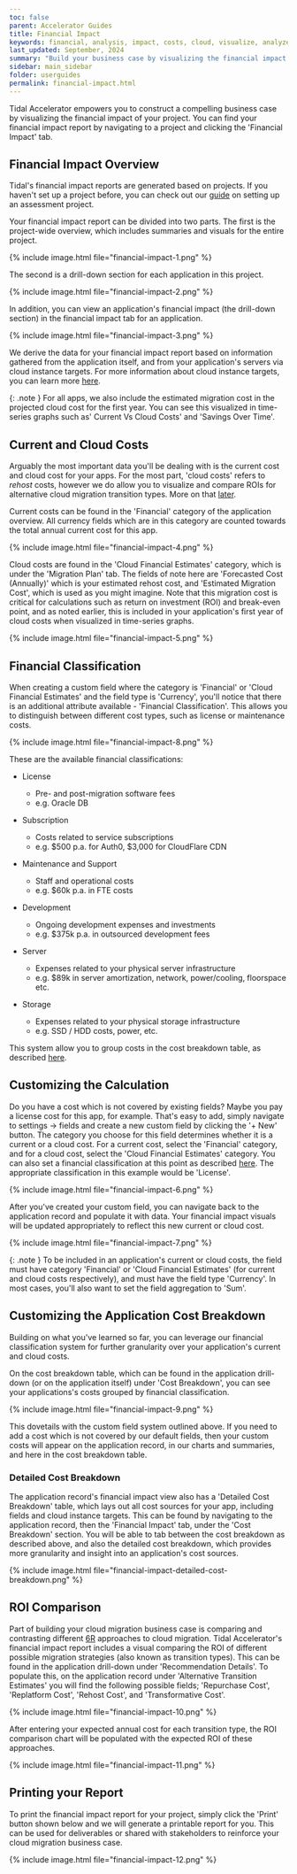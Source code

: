 ```yaml
---
toc: false
parent: Accelerator Guides
title: Financial Impact
keywords: financial, analysis, impact, costs, cloud, visualize, analyze, business, case
last_updated: September, 2024
summary: "Build your business case by visualizing the financial impact of your migration"
sidebar: main_sidebar
folder: userguides
permalink: financial-impact.html
---
```


Tidal Accelerator empowers you to construct a compelling business case by visualizing the financial impact of your project. You can find your financial impact report by navigating to a project and clicking the 'Financial Impact' tab.

## Financial Impact Overview

Tidal's financial impact reports are generated based on projects. If you haven't set up a project before, you can check out our [guide](https://guides.tidal.cloud/assessment-projects.html) on setting up an assessment project.

Your financial impact report can be divided into two parts. The first is the project-wide overview, which includes summaries and visuals for the entire project. 

{% include image.html file="financial-impact-1.png" %}

The second is a drill-down section for each application in this project. 

{% include image.html file="financial-impact-2.png" %}

In addition, you can view an application's financial impact (the drill-down section) in the financial impact tab for an application.

{% include image.html file="financial-impact-3.png" %}

We derive the data for your financial impact report based on information gathered from the application itself, and from your application's servers via cloud instance targets. For more information about cloud instance targets, you can learn more [here](https://guides.tidal.cloud/instance-recommendation.html).

{: .note }
For all apps, we also include the estimated migration cost in the projected cloud cost for the first year. You can see this visualized in time-series graphs such as' Current Vs Cloud Costs' and 'Savings Over Time'.

## Current and Cloud Costs

Arguably the most important data you'll be dealing with is the current cost and cloud cost for your apps. For the most part, 'cloud costs' refers to _rehost_ costs, however we do allow you to visualize and compare ROIs for alternative cloud migration transition types. More on that [later](#roi-comparison). 

Current costs can be found in the 'Financial' category of the application overview. All currency fields which are in this category are counted towards the total annual current cost for this app.

{% include image.html file="financial-impact-4.png" %}

Cloud costs are found in the 'Cloud Financial Estimates' category, which is under the 'Migration Plan' tab. The fields of note here are 'Forecasted Cost (Annually)' which is your estimated rehost cost, and 'Estimated Migration Cost', which is used as you might imagine. Note that this migration cost is critical for calculations such as return on investment (ROI) and break-even point, and as noted earlier, this is included in your application's first year of cloud costs when visualized in time-series graphs.

{% include image.html file="financial-impact-5.png" %}

## Financial Classification

When creating a custom field where the category is 'Financial' or 'Cloud Financial Estimates' and the field type is 'Currency', you'll notice that there is an additional attribute available - 'Financial Classification'. This allows you to distinguish between different cost types, such as license or maintenance costs.

{% include image.html file="financial-impact-8.png" %}

These are the available financial classifications:

- License
  - Pre- and post-migration software fees
  - e.g. Oracle DB

- Subscription
  - Costs related to service subscriptions
  - e.g. \$500 p.a. for Auth0, $3,000 for CloudFlare CDN

- Maintenance and Support
  - Staff and operational costs
  - e.g. $60k p.a. in FTE costs

- Development
  - Ongoing development expenses and investments
  - e.g. $375k p.a. in outsourced development fees

- Server
  - Expenses related to your physical server infrastructure
  - e.g. $89k in server amortization, network, power/cooling, floorspace etc.

- Storage
  - Expenses related to your physical storage infrastructure
  - e.g. SSD / HDD costs, power, etc.

This system allow you to group costs in the cost breakdown table, as described [here](#customizing-the-application-cost-breakdown).

## Customizing the Calculation

Do you have a cost which is not covered by existing fields? Maybe you pay a license cost for this app, for example. That's easy to add, simply navigate to settings -> fields and create a new custom field by clicking the '+ New' button. The category you choose for this field determines whether it is a current or a cloud cost. For a current cost, select the 'Financial' category, and for a cloud cost, select the 'Cloud Financial Estimates' category. You can also set a financial classification at this point as described [here](#financial-classification). The appropriate classification in this example would be 'License'. 

{% include image.html file="financial-impact-6.png" %}

After you've created your custom field, you can navigate back to the application record and populate it with data. Your financial impact visuals will be updated appropriately to reflect this new current or cloud cost.

{% include image.html file="financial-impact-7.png" %}

{: .note }
To be included in an application's current or cloud costs, the field must have category 'Financial' or 'Cloud Financial Estimates' (for current and cloud costs respectively), and must have the field type 'Currency'. In most cases, you'll also want to set the field aggregation to 'Sum'.


## Customizing the Application Cost Breakdown

Building on what you've learned so far, you can leverage our financial classification system for further granularity over your application's current and cloud costs.

On the cost breakdown table, which can be found in the application drill-down (or on the application itself) under 'Cost Breakdown', you can see your applications's costs grouped by financial classification. 

{% include image.html file="financial-impact-9.png" %}

This dovetails with the custom field system outlined above. If you need to add a cost which is not covered by our default fields, then your custom costs will appear on the application record, in our charts and summaries, and here in the cost breakdown table.

### Detailed Cost Breakdown

The application record's financial impact view also has a 'Detailed Cost Breakdown' table, which lays out all cost sources for your app, including fields and cloud instance targets. This can be found by navigating to the application record, then the 'Financial Impact' tab, under the 'Cost Breakdown' section. You will be able to tab between the cost breakdown as described above, and also the detailed cost breakdown, which provides more granularity and insight into an application's cost sources.

{% include image.html file="financial-impact-detailed-cost-breakdown.png" %}

## ROI Comparison

Part of building your cloud migration business case is comparing and contrasting different [6R](https://aws.amazon.com/blogs/enterprise-strategy/6-strategies-for-migrating-applications-to-the-cloud/) approaches to cloud migration. Tidal Accelerator's financial impact report includes a visual comparing the ROI of different possible migration strategies (also known as transition types). This can be found in the application drill-down under 'Recommendation Details'. To populate this, on the application record under 'Alternative Transition Estimates' you will find the following possible fields; 'Repurchase Cost', 'Replatform Cost', 'Rehost Cost', and 'Transformative Cost'. 

{% include image.html file="financial-impact-10.png" %}

After entering your expected annual cost for each transition type, the ROI comparison chart will be populated with the expected ROI of these approaches.

{% include image.html file="financial-impact-11.png" %}

## Printing your Report

To print the financial impact report for your project, simply click the 'Print' button shown below and we will generate a printable report for you. This can be used for deliverables or shared with stakeholders to reinforce your cloud migration business case.

{% include image.html file="financial-impact-12.png" %}
